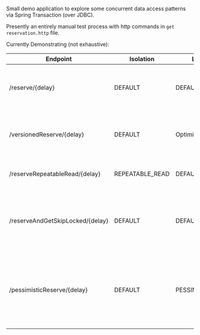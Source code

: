 Small demo application to explore some concurrent data access patterns via Spring Transaction (over JDBC).

Presently an entirely manual test process with http commands in `get reservation.http` file.

Currently Demonstrating (not exhaustive):

| Endpoint                         | Isolation       | Locking          | Retry | Notes                                                                                                                                                                             |
|----------------------------------|-----------------|------------------|-------|-----------------------------------------------------------------------------------------------------------------------------------------------------------------------------------|
| /reserve/{delay}                 | DEFAULT         | DEFAULT          | No    | Run concurrently and you will have overlapping updates to the same record.  Not what we want to have happen.                                                                      |
| /versionedReserve/{delay}        | DEFAULT         | Optimistic       | Yes   | Will correctly error and retry when concurrent updates are run due to @Version attribute on Entity.                                                                               |
| /reserveRepeatableRead/{delay}   | REPEATABLE_READ | DEFAULT          | Yes   | Concurrent updates are detected with REPEATABLE_READ and will be retried.                                                                                                         |
| /reserveAndGetSkipLocked/{delay} | DEFAULT         | DEFAULT          | No    | Makes use of a native query to update (from subquery that is FOR UPDATE SKIP LOCKED) to avoid concurrent updates to the same row                                                  |
| /pessimisticReserve/{delay}      | DEFAULT         | PESSIMISTIC_READ | Yes   | Concurrent access is detected and will be retried.  *If using PESSIMISTIC_WRITE queries will probably queue up and not have concurrent errors - although will be slow/serialized. | 